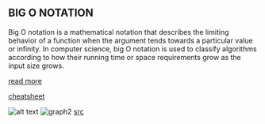 ## BIG O NOTATION

Big O notation is a mathematical notation that describes the limiting behavior of a function when the argument tends towards a particular value or infinity.
In computer science, big O notation is used to classify algorithms according to how their running time or space requirements grow as the input size grows.

[read more](https://en.wikipedia.org/wiki/Big_O_notation)

[cheatsheet](http://bigocheatsheet.com/)

![alt text][graph]
![graph2][graph2]
[src](https://www.donkcowan.com/blog/2013/5/11/big-o-notation)

[graph]: https://i0.wp.com/www.jessicayung.com/wp-content/uploads/2016/08/screenshot-5.png?fit=846%2C591&ssl=1 'Graphic'
[graph2]: https://static1.squarespace.com/static/506e28cee4b04973cff61716/t/518eb7a0e4b0d03df1fe0cbc/1368307617566/Big+O+Notation+Summary.jpg?format=2500w 'Graphic2'
